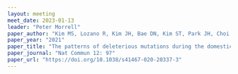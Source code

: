 ```yaml
---
layout: meeting
meet_date: 2023-01-13
leader: "Peter Morrell"
paper_author: "Kim MS, Lozano R, Kim JH, Bae DN, Kim ST, Park JH, Choi MS, Kim J, Ok HC, Park SK, Gore MA, Moon JK, Jeong SC"
paper_year: "2021"
paper_title: "The patterns of deleterious mutations during the domestication of soybean"
paper_journal: "Nat Commun 12: 97"
paper_url: "https://doi.org/10.1038/s41467-020-20337-3"
---
```

